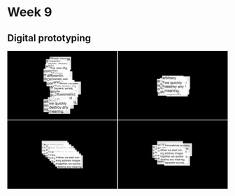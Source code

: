 # Week 9

## Digital prototyping
![png](https://github.com/KristineGudmundsen/CodeWords/raw/master/SKO/Week_09/LayersDemo.png)
